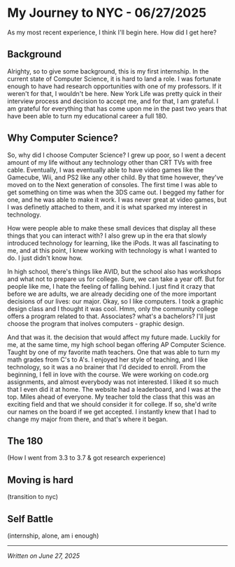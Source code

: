 # My Journey to NYC - 06/27/2025

As my most recent experience, I think I'll begin here. How did I get here?

## Background

Alrighty, so to give some background, this is my first internship. In the current state of Computer Science, it is hard to land a role. I was fortunate enough to have had research opportunities with one of my professors. If it weren't for that, I wouldn't be here. New York Life was pretty quick in their interview process and decision to accept me, and for that, I am grateful. I am grateful for everything that has come upon me in the past two years that have been able to turn my educational career a full 180.

## Why Computer Science?

So, why did I choose Computer Science? I grew up poor, so I went a decent amount of my life without any technology other than CRT TVs with free cable. Eventually, I was eventually able to have video games like the Gamecube, Wii, and PS2 like any other child. By that time however, they've moved on to the Next generation of consoles. The first time I was able to get something on time was when the 3DS came out. I begged my father for one, and he was able to make it work. I was never great at video games, but I was definetly attached to them, and it is what sparked my interest in technology. 

How were people able to make these small devices that display all these things that you can interact with? I also grew up in the era that slowly introduced technology for learning, like the iPods. It was all fascinating to me, and at this point, I knew working with technology is what I wanted to do. I just didn't know how.

In high school, there's things like AVID, but the school also has workshops and what not to prepare us for college. Sure, we can take a year off. But for people like me, I hate the feeling of falling behind. I just find it crazy that before we are adults, we are already deciding one of the more important decisions of our lives: our major. Okay, so I like computers. I took a graphic design class and I thought it was cool. Hmm, only the community college offers a program related to that. Associates? what's a bachelors? I'll just choose the program that inolves computers - graphic design.

And that was it. the decision that would affect my future made. Luckily for me, at the same time, my high school began offering AP Computer Science. Taught by one of my favorite math teachers. One that was able to turn my math grades from C's to A's. I enjoyed her style of teaching, and I like technology, so it was a no brainer that I'd decided to enroll. From the beginning, I fell in love with the course. We were working on code.org assignments, and almost everybody was not interested. I liked it so much that I even did it at home. The website had a leaderboard, and I was at the top. Miles ahead of everyone. My teacher told the class that this was an exciting field and that we should consider it for college. If so, she'd write our names on the board if we get accepted. I instantly knew that I had to change my major from there, and that's where it began. 
 
## The 180

(How I went from 3.3 to 3.7 & got research experience)

## Moving is hard

(transition to nyc)

## Self Battle

(internship, alone, am i enough)

---

*Written on June 27, 2025*
